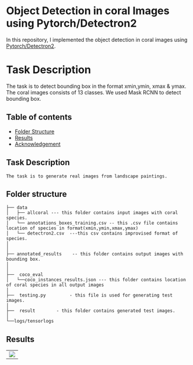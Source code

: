 # Object Detection in coral Images using Pytorch/Detectron2
In this repository,  I implemented the object detection in coral images using [Pytorch/Detectron2](https://github.com/facebookresearch/detectron2).
# Task Description
The task is to detect bounding box in the format xmin,ymin, xmax & ymax. The coral images consists of 13 classes.
We used Mask RCNN to detect bounding box.

## Table of contents
* [Folder Structure](#FolderStructure)
* [Results](#Results)
* [Acknowledgement](#Acknowledgement)
## Task Description

```
The task is to generate real images from landscape paintings.
```
Folder structure
--------------

```
├── data
│   ├── allcoral --- this folder contains input images with coral species.
│   └── annotations_boxes_training.csv -- this .csv file contains location of species in format(xmin,ymin,xmax,ymax)
│   └── detectron2.csv  ---this csv contains improvised format of species.
│
│
├── annotated_results    -- this folder contains output images with bounding box.
│
│
├──  coco_eval     
│   └──coco_instances_results.json --- this folder contains location of coral species in all output images
│  
├──  testing.py         - this file is used for generating test images.
│   
├──  result        - this folder contains generated test images.
│ 
└──logs/tensorlogs     

```

## Results

<table>
    <tr>
    <td>
     <img src="https://github.com/Nisnab/coralchallenge/blob/main/download.png?raw=true" />
    </td>
      </tr>
  
  </table>
